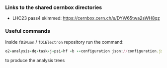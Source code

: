 ### Links to the shared cernbox directories
- LHC23 pass4 skimmed: https://cernbox.cern.ch/s/DYW65twa2sWH8qz

### Useful commands

Inside `fDiMuon` / `fDiElectron` repository run the command:
```ruby
o2-analysis-dq-task-j-psi-hf -b --configuration json://configuration.json --aod-file @input_data.txt --aod-writer-json OutputDirector.json
```
to produce the analysis trees

